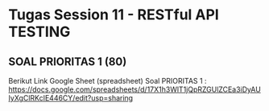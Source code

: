 # Tugas Session 11 - RESTful API TESTING
## SOAL PRIORITAS 1 (80)
Berikut Link Google Sheet (spreadsheet) Soal PRIORITAS 1 : 
https://docs.google.com/spreadsheets/d/17X1h3WlT1jQpRZGUlZCEa3iDyAUIyXgClRKcIE446CY/edit?usp=sharing